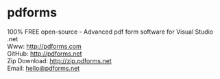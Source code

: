 # pdforms
100% FREE open-source - Advanced pdf form software for Visual Studio .net
<br/>Www: http://pdforms.com
<br/>GitHub: http://pdforms.net
<br/>Zip Download: http://zip.pdforms.net
<br/>Email: <a href="mailto:hello@pdforms.net?subject=pdForms.net">hello@pdforms.net</a>
